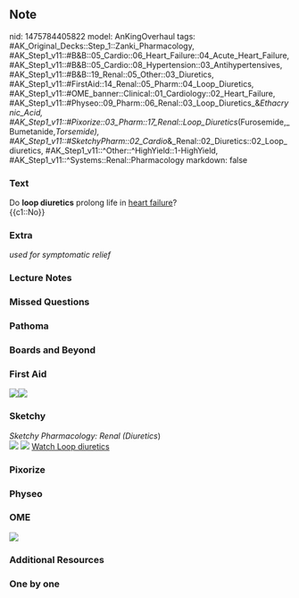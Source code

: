## Note
nid: 1475784405822
model: AnKingOverhaul
tags: #AK_Original_Decks::Step_1::Zanki_Pharmacology, #AK_Step1_v11::#B&B::05_Cardio::06_Heart_Failure::04_Acute_Heart_Failure, #AK_Step1_v11::#B&B::05_Cardio::08_Hypertension::03_Antihypertensives, #AK_Step1_v11::#B&B::19_Renal::05_Other::03_Diuretics, #AK_Step1_v11::#FirstAid::14_Renal::05_Pharm::04_Loop_Diuretics, #AK_Step1_v11::#OME_banner::Clinical::01_Cardiology::02_Heart_Failure, #AK_Step1_v11::#Physeo::09_Pharm::06_Renal::03_Loop_Diuretics_&_Ethacrynic_Acid, #AK_Step1_v11::#Pixorize::03_Pharm::17_Renal::Loop_Diuretics_(Furosemide,_Bumetanide,_Torsemide), #AK_Step1_v11::#SketchyPharm::02_Cardio_&_Renal::02_Diuretics::02_Loop_diuretics, #AK_Step1_v11::^Other::^HighYield::1-HighYield, #AK_Step1_v11::^Systems::Renal::Pharmacology
markdown: false

### Text
<div>
  Do <b>loop diuretics</b> prolong life in <u>heart failure</u>?
</div>
<div>
  {{c1::No}}
</div>

### Extra
<i>used for symptomatic relief</i>

### Lecture Notes


### Missed Questions


### Pathoma


### Boards and Beyond


### First Aid
<img src="paste-198698072014851.jpg"><img src=
"paste-203504140419075.jpg">

### Sketchy
<div>
  <i>Sketchy Pharmacology: Renal (</i><i>Diuretics</i>)
</div><img src=
"Screen%20Shot%202019-09-17%20at%209.44.07%20AM.png"> <img src=
"Screen%20Shot%202019-09-17%20at%209.44.12%20AM.png"> <a href=
"https://dashboard.sketchy.com/study/medical/courses/medical-pharmacology/units/medical-pharmacology-cardiovascular-renal/videos/medical-pharmacology-cardiovascular-and-renal-diuretics-loop-diuretics?utm_source=anki&utm_medium=partnership&utm_campaign=february_update&utm_content=medical">
Watch Loop diuretics</a>

### Pixorize


### Physeo


### OME
<div class="ome-widget">
  <a href=
  "https://onlinemeded.org/spa/cardiology/heart-failure/acquire?ref=anki">
  <img src="_OME_AnkiFlashcards_Lesson_6.png"></a>
</div>

### Additional Resources


### One by one

